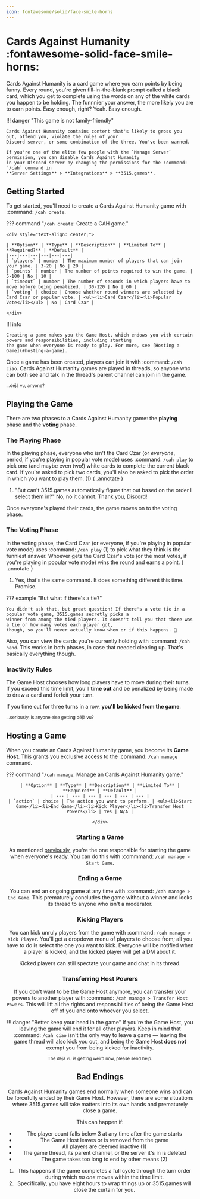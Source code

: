 ```yaml
---
icon: fontawesome/solid/face-smile-horns
---
```


# Cards Against Humanity :fontawesome-solid-face-smile-horns:

Cards Against Humanity is a card game where you earn points by being funny. Every round, you're given fill-in-the-blank
prompt called a black card, which you get to complete using the words on any of the white cards you happen to be
holding. The funnnier your answer, the more likely you are to earn points. Easy enough, right? Yeah. Easy enough.

!!! danger "This game is not family-friendly"

    Cards Against Humanity contains content that's likely to gross you out, offend you, violate the rules of your
    Discord server, or some combination of the three. You've been warned.

    If you're one of the elite few people with the `Manage Server` permission, you can disable Cards Against Humanity
    in your Discord server by changing the permissions for the :command: `/cah` command in 
    **Server Settings** > **Integrations** > **3515.games**.

## Getting Started

To get started, you'll need to create a Cards Against Humanity game with :command: `/cah create`.

??? command "`/cah create`: Create a CAH game."

    <div style="text-align: center;">

    | **Option** | **Type** | **Description** | **Limited To** | **Required?** | **Default** |
    |---|---|---|---|---|---|
    | `players` | number | The maximum number of players that can join your game. | 3-20 | No | 20 |
    | `points` | number | The number of points required to win the game. | 5-100 | No | 10 |
    | `timeout` | number | The number of seconds in which players have to move before being penalized. | 30-120 | No | 60 |
    | `voting` | choice | Choose whether round winners are selected by Card Czar or popular vote. | <ul><li>Card Czar</li><li>Popular Vote</li></ul> | No | Card Czar |

    </div>

!!! info

    Creating a game makes you the Game Host, which endows you with certain powers and responsibilities, including starting
    the game when everyone is ready to play. For more, see [Hosting a Game](#hosting-a-game).

Once a game has been created, players can join it with :command: `/cah ciao`. Cards Against Humanity games are played in
threads,
so anyone who can both see and talk in the thread's parent channel can join in the game.

<small>...déjà vu, anyone?</small>

## Playing the Game

There are two phases to a Cards Against Humanity game: the **playing** phase and the **voting** phase.

### The Playing Phase

In the playing phase, everyone who isn't the Card Czar (or *everyone*, period, if you're playing in popular vote mode)
uses :command: `/cah play` to pick one (and maybe even two!) white cards to complete the current black card. If you're
asked to pick two cards, you'll also be asked to pick the order in which you want to play them. (1)
{ .annotate }

1. "But can't 3515.games automatically figure that out based on the order I select them in?" No, no it cannot.
   Thank you, Discord!

Once everyone's played their cards, the game moves on to the voting phase.

### The Voting Phase

In the voting phase, the Card Czar (or everyone, if you're playing in popular vote mode) uses :command: `/cah play` (1)
to pick what they think is the funniest answer. Whoever gets the Card Czar's vote (or the most votes, if you're playing
in popular vote mode) wins the round and earns a point.
{ .annotate }

1. Yes, that's the same command. It does something different this time. Promise.

??? example "But what if there's a tie?"
    
    You didn't ask that, but great question! If there's a vote tie in a popular vote game, 3515.games secretly picks a
    winner from among the tied players. It doesn't tell you that there was a tie or how many votes each player got,
    though, so you'll never actually know when or if this happens. 🤫

Also, you can view the cards you're currently holding with :command: `/cah hand`. This works in both phases, in case
that needed clearing up. That's basically everything though.

### Inactivity Rules


The Game Host chooses how long players have to move during their turns. If you exceed this time limit, you'll
**time out** and be penalized by being made to draw a card and forfeit your turn.

If you time out for three turns in a row, **you'll be kicked from the game**.

<small>...seriously, is anyone else getting déjà vu?</small>

## Hosting a Game

When you create an Cards Against Humanity game, you become its **Game Host**. This grants you exclusive access to 
the :command: `/cah manage` command.

??? command "`/cah manage`: Manage an Cards Against Humanity game."
    <div style="text-align: center">

    | **Option** | **Type** | **Description** | **Limited To** | **Required** | **Default** |
    | --- | --- | --- | --- | --- | --- |
    | `action` | choice | The action you want to perform. | <ul><li>Start Game</li><li>End Game</li><li>Kick Player</li><li>Transfer Host Powers</li> | Yes | N/A |

    </div>

### Starting a Game

As mentioned [previously](#getting-started), you're the one responsible for starting the game when everyone's ready.
You can do this with :commmand: `/cah manage > Start Game`.

### Ending a Game

You can end an ongoing game at any time with :command: `/cah manage > End Game`. This prematurely concludes the game without
a winner and locks its thread to anyone who isn't a moderator.

### Kicking Players

You can kick unruly players from the game with :command: `/cah manage > Kick Player`. You'll get a dropdown menu of players to
choose from; all you have to do is select the one you want to kick. Everyone will be notified when a player is kicked,
and the kicked player will get a DM about it.

Kicked players can still spectate your game and chat in its thread.

### Transferring Host Powers

If you don't want to be the Game Host anymore, you can transfer your powers to another player with
:command: `/cah manage > Transfer Host Powers`. This will lift all the rights and responsibilities of being the Game Host off of
you and onto whoever you select.

!!! danger "Better keep your head in the game"
    If you're the Game Host, you leaving the game will end it for all other players. Keep in mind that :command:
    `/cah ciao` isn't the only way to leave a game — leaving the game thread will also kick you out, and being the 
    Game Host **does not** exempt you from being kicked for inactivity.

<small>The déjà vu is getting weird now, please send help.</small>

## Bad Endings

Cards Against Humanity games end normally when someone wins and can be forcefully ended by their Game Host. However, there are some
situations where 3515.games will take matters into its own hands and prematurely close a game.

This can happen if:

<div class="annotate" markdown>

- The player count falls below 3 at any time after the game starts
- The Game Host leaves or is removed from the game
- All players are deemed inactive (1)
- The game thread, its parent channel, or the server it's in is deleted
- The game takes too long to end by other means (2)

</div>

1. This happens if the game completes a full cycle through the turn order during which *no one* moves within the 
time limit.
2. Specifically, you have eight hours to wrap things up or 3515.games will close the curtain for you.


